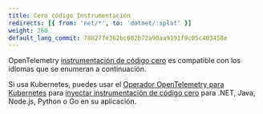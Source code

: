 ```yaml
---
title: Cero código Instrumentación
redirects: [{ from: 'net/*', to: 'dotnet/:splat' }]
weight: 260
default_lang_commit: 788277e362bc602b72a90aa9191f9c05c403458e
---
```


OpenTelemetry [instrumentación de código cero][zero-code instrumentation] es
compatible con los idiomas que se enumeran a continuación.

Si usa Kubernetes, puedes usar el [Operador OpenTelemetry para
Kubernetes][otel-op] para [inyectar instrumentación de código
cero][inject zero-code instrumentation] para .NET, Java, Node.js, Python o Go en
su aplicación.

[inject zero-code instrumentation]:
  /docs/platforms/kubernetes/operator/automatic/
[zero-code instrumentation]: /docs/concepts/instrumentation/zero-code/
[otel-op]: /docs/platforms/kubernetes/operator/
